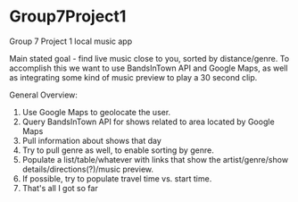 # Group7Project1
Group 7 Project 1 local music app


Main stated goal - find live music close to you, sorted by distance/genre. To accomplish this we want to use BandsInTown API and Google Maps, as well as integrating some kind of music preview to play a 30 second clip.

General Overview:
  1. Use Google Maps to geolocate the user.
  2. Query BandsInTown API for shows related to area located by Google Maps
  3. Pull information about shows that day
  4. Try to pull genre as well, to enable sorting by genre.
  5. Populate a list/table/whatever with links that show the artist/genre/show details/directions(?)/music preview.
  6. If possible, try to populate travel time vs. start time.
  7. That's all I got so far
